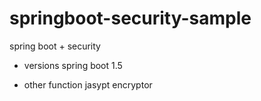 # springboot-security-sample
spring boot + security 

 - versions
   spring boot 1.5
   
 - other function
   jasypt encryptor
